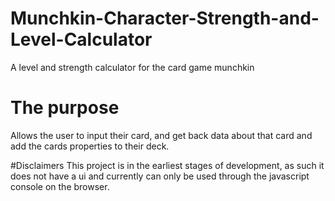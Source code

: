 # Munchkin-Character-Strength-and-Level-Calculator
A level and strength calculator for the card game munchkin

# The purpose

Allows the user to input their card, and get back data about that card and add the cards properties to their deck.

#Disclaimers
This project is in the earliest stages of development, as such it does not have a ui and currently can only be used through the javascript console on the browser.
